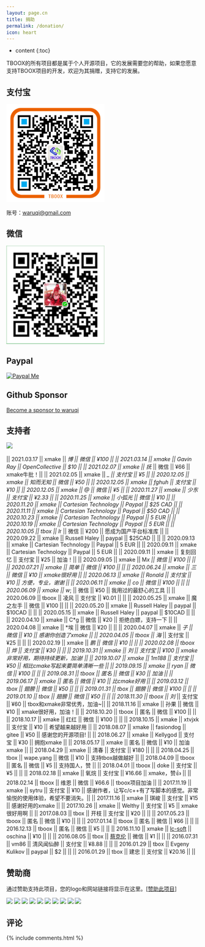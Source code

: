 ```yaml
---
layout: page.cn
title: 捐助
permalink: /donation/
icon: heart
---
```


* content
{:toc}

TBOOX的所有项目都是属于个人开源项目，它的发展需要您的帮助，如果您愿意支持TBOOX项目的开发，欢迎为其捐赠，支持它的发展。

## 支付宝

<img src="/static/img/alipay.png" alt="alipay" width="256" height="256">

账号：waruqi@gmail.com

## 微信 

<img src="/static/img/weixin.png" alt="weixin" width="256" height="256">

## Paypal

[![Paypal Me](/static/img/paypal.png)](http://paypal.me/tboox/5)

## Github Sponsor

[Become a sponsor to waruqi](https://github.com/sponsors/waruqi)

## 支持者

<a href="https://opencollective.com/xmake#backers" target="_blank"><img src="https://opencollective.com/xmake/backers.svg?width=890"></a>


|| 2021.03.17 || xmake || *博 || 微信 || ¥100  ||
|| 2021.03.14 || xmake || Gavin Ray || OpenCollective || $10 ||
|| 2021.02.07 || xmake || 抚* || 微信 || ¥66 || xmake牛批！||
|| 2021.02.05 || xmake || *_ || 支付宝 || ¥5 ||
|| 2020.12.05 || xmake || 知而无知 || 微信 || ¥50 ||
|| 2020.12.05 || xmake || fghuh || 支付宝 || ¥10 ||
|| 2020.12.05 || xmake || @ || 微信 || ¥5 ||
|| 2020.11.27 || xmake || 少东 || 支付宝 || ¥2.33 ||
|| 2020.11.25 || xmake || 小弧光 || 微信  || ¥10 ||
|| 2020.11.20 || xmake || Cartesian Technology || Paypal  || $25 CAD  ||
|| 2020.11.11 || xmake || Cartesian Technology || Paypal  || $50 CAD  ||
|| 2020.10.23 || xmake || Cartesian Technology || Paypal  || 5 EUR  ||
|| 2020.10.19 || xmake || Cartesian Technology || Paypal  || 5 EUR  ||
|| 2020.10.05 || tbox || l*r || 微信 || ¥200 || 愿成为国产平台标准库 ||
|| 2020.09.22 || xmake || Russell Haley || paypal || $25CAD || ||
|| 2020.09.13 || xmake || Cartesian Technology || Paypal  || 5 EUR  ||
|| 2020.09.11 || xmake || Cartesian Technology || Paypal  || 5 EUR  ||
|| 2020.09.11 || xmake || 复刻回忆 || 支付宝  || ¥25    || 加油！||
|| 2020.09.05 || xmake || M*x || 微信 || ¥100 || ||
|| 2020.07.21 || xmake || 简单 || 微信 || ¥100 || ||
|| 2020.06.24 || xmake || *三 || 微信 || ¥10 || xmake很好用 ||
|| 2020.06.13 || xmake || Ronald || 支付宝 || ¥10 || 方便，专业，谢谢 ||
|| 2020.06.11 || xmake || c*o || 微信 || ¥100 || ||
|| 2020.06.09 || xmake || w*; || 微信 || ¥50 || 我用过的最舒心的工具 ||
|| 2020.06.09 || tboox || 凌风 || 支付宝 || ¥0.01 || ||
|| 2020.05.25 || xmake || 魔之左手 || 微信 || ¥100 || ||
|| 2020.05.20 || xmake || Russell Haley || paypal || $10CAD || ||
|| 2020.05.15 || xmake || Russell Haley || paypal || $10CAD || ||
|| 2020.04.10 || xmake || C*g || 微信 || ¥20 || 拒绝白嫖，支持一下 ||
|| 2020.04.08 || xmake || *埃 || 微信 || ¥20 || ||
|| 2020.04.07 || xmake || *子 || 微信 || ¥10 || 感谢你创造了xmake ||
|| 2020.04.05 || tboox || 海* || 支付宝 || ¥25 || ||
|| 2020.02.19 || xmake || *鹏 || 微信 || ¥10 || ||
|| 2020.02.08 || tboox || *烨 || 支付宝 || ¥30 || ||
|| 2019.10.31 || xmake || 刘* || 支付宝 || ¥100 || xmake非常好用，期待持续更新，加油! ||
|| 2019.10.07 || xmake || 1m188 || 支付宝 || ¥50 || 相比cmake写起来要简单清晰一些 ||
|| 2019.09.15 || xmake || ryan || 微信 || ¥100 ||  ||
|| 2019.08.31 || tboox || 匿名 || 微信 || ¥30 || 加油 ||
|| 2019.06.17 || xmake || 匿名 || 微信 || ¥10 || 比cmake好用 ||
|| 2019.03.12 || tbox || 翅膀 || 微信 || ¥50 || ||
|| 2019.01.31 || tbox || 翅膀 || 微信 || ¥100 || ||
|| 2019.01.10 || tbox || 翅膀 || 微信 || ¥50 || ||
|| 2018.11.30 || tboox || 刘* || 支付宝 || ¥60 || tbox和xmake非常优秀，加油~||
|| 2018.11.16 || xmake || 孙果 || 微信 || ¥10 || xmake很好用，加油！||
|| 2018.10.20 || tboox || 匿名 || 微信 || ¥100 || ||
|| 2018.10.17 || xmake || 红红 || 微信 || ¥100 || ||
|| 2018.10.15 || xmake || xtvjxk || 支付宝 || ¥10 || 希望越来越好用 ||
|| 2018.08.07 || xmake || fasiondog || gitee || ¥50 || 感谢您的开源项目! ||
|| 2018.06.27 || xmake || Kellygod || 支付宝 || ¥30 || 拥抱xmake ||
|| 2018.05.17 || xmake || 匿名 || 微信 || ¥10 || 加油xmake ||
|| 2018.04.29 || xmake || 清春 || 支付宝 || ¥180 || ||
|| 2018.04.25 || tbox || wape.yang || 微信 || ¥10 || 支持tbox越做越好 ||
|| 2018.04.09 || tboox || 匿名 || 微信 || ¥5 || 支持国人，赞 ||
|| 2018.04.01 || tboox || doke || 支付宝 || ¥5 || ||
|| 2018.02.18 || xmake || 氧烷 || 支付宝 || ¥16.66 || xmake，赞👍 ||
|| 2018.02.14 || tboox || 维恩 || 微信 || ¥66.6 || tboox项目加油 ||
|| 2017.11.19 || xmake || sytru || 支付宝 || ¥10 || 感谢作者，让写c/c++有了写脚本的感觉。非常愉悦的使用体验，希望不要消失。||
|| 2017.11.16 || xmake || 琪峻 || 支付宝 || ¥15 || 感谢好用的xmake ||
|| 2017.10.26 || xmake || Welthy || 支付宝 || ¥5 || xmake很好用啊 ||
|| 2017.08.03 || tbox || 开枝 || 支付宝 || ¥20 || ||
|| 2017.05.23 || tboox || 匿名 || 微信 || ¥10 || ||
|| 2017.01.14 || tboox || 匿名 || 微信 || ¥66 || ||
|| 2016.12.13 || tboox || 匿名 || 微信 || ¥5 || ||
|| 2016.11.10 || xmake || [lc-soft](https://github.com/lc-soft) || oschina || ¥10 || ||
|| 2016.08.05 || tbox || [蔡克伦](https://github.com/caikelun) || 微信 || ¥1 || ||
|| 2016.07.31 || vm86 || 清风闻仙醉 || 支付宝 || ¥8.88 || ||
|| 2016.01.29 || tbox || Evgeny Kulikov || paypal || $2 || ||
|| 2016.01.29 || tbox || 建忠 || 支付宝 || ¥20.16 || ||

## 赞助商

通过赞助支持此项目，您的logo和网站链接将显示在这里。[[赞助此项目](https://opencollective.com/xmake#sponsor)]

<a href="https://opencollective.com/xmake/sponsor/0/website" target="_blank"><img src="https://opencollective.com/xmake/sponsor/0/avatar.svg"></a>
<a href="https://opencollective.com/xmake/sponsor/1/website" target="_blank"><img src="https://opencollective.com/xmake/sponsor/1/avatar.svg"></a>
<a href="https://opencollective.com/xmake/sponsor/2/website" target="_blank"><img src="https://opencollective.com/xmake/sponsor/2/avatar.svg"></a>
<a href="https://opencollective.com/xmake/sponsor/3/website" target="_blank"><img src="https://opencollective.com/xmake/sponsor/3/avatar.svg"></a>
<a href="https://opencollective.com/xmake/sponsor/4/website" target="_blank"><img src="https://opencollective.com/xmake/sponsor/4/avatar.svg"></a>
<a href="https://opencollective.com/xmake/sponsor/5/website" target="_blank"><img src="https://opencollective.com/xmake/sponsor/5/avatar.svg"></a>
<a href="https://opencollective.com/xmake/sponsor/6/website" target="_blank"><img src="https://opencollective.com/xmake/sponsor/6/avatar.svg"></a>
<a href="https://opencollective.com/xmake/sponsor/7/website" target="_blank"><img src="https://opencollective.com/xmake/sponsor/7/avatar.svg"></a>
<a href="https://opencollective.com/xmake/sponsor/8/website" target="_blank"><img src="https://opencollective.com/xmake/sponsor/8/avatar.svg"></a>
<a href="https://opencollective.com/xmake/sponsor/9/website" target="_blank"><img src="https://opencollective.com/xmake/sponsor/9/avatar.svg"></a>

## 评论

{% include comments.html %}
